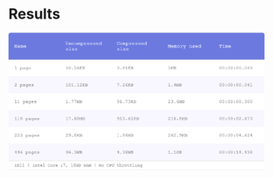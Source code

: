 # Results

<p align="center">
<img src="https://raw.githubusercontent.com/sergiubologa/unzip/master/src/results/IE11-PC-NoThrottling.png" />
</p>
